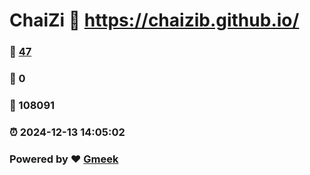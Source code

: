 # ChaiZi :link: https://chaizib.github.io/ 
### :page_facing_up: [47](https://chaizib.github.io//tag.html) 
### :speech_balloon: 0 
### :hibiscus: 108091 
### :alarm_clock: 2024-12-13 14:05:02 
### Powered by :heart: [Gmeek](https://github.com/Meekdai/Gmeek)
